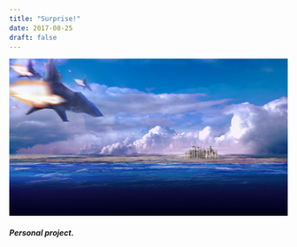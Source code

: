 ```yaml
---
title: "Surprise!"
date: 2017-08-25
draft: false
---
```


![image1](surprise-001.jpg)

##### Personal project.